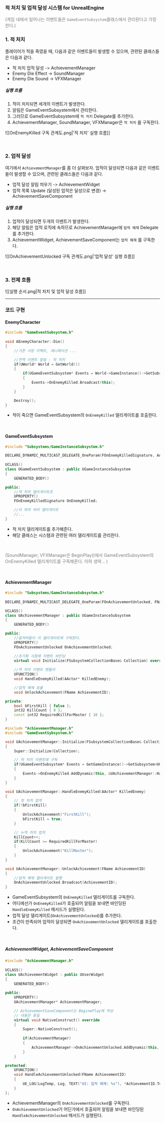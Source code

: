 ### 적 처치 및 업적 달성 시스템 for UnrealEngine
<span style="color:rgb(125, 125, 125)">(게임 내에서 일어나는 이벤트들은 `GameEventSubsystem`클래스에서 관리된다고 가정한다.)</span>

### 1. 적 처치
플레이어가 적을 죽였을 때, 다음과 같은 이벤트들이 발생할 수 있으며, 관련된 클래스들은 다음과 같다.
- 적 처치 업적 달성 -> AchievementManager
- Enemy Die Effect -> SoundManager
- Enemy Die Sound -> VFXManager

##### 실행 흐름
1) 적이 처치되면 세개의 이벤트가 발생한다.
2) 알림은 GameEventSubsystem에서 관리한다.
3) 그러므로 GameEventSubsystem에 `적 처치` Delegate를 추가한다.
4) AchievementManager, SoundManager, VFXManager은 `적 처치` 를 구독한다.

![[OnEnemyKilled 구독 관계도.png|'적 처치' 실행 흐름]]

<br>

### 2. 업적 달성 
여기에서 `AchievementManager`를 좀 더 살펴보자.
업적이 달성되면 다음과 같은 이벤트들이 발생할 수 있으며, 관련된 클래스들은 다음과 같다.
- 업적 달성 알림 띄우기 -> AchievementWidget
- 업적 목록 Update (달성된 업적은 달성으로 변경) -> AchievementSaveComponent

##### 실행 흐름
1. 업적이 달성되면 두개의 이벤트가 발생한다.
2. 해당 알림은 업적 로직에 속하므로 AchievementManager에 `업적 해제` Delegate를 추가한다.
3. AchievementWidget, AchievementSaveComponent는 `업적 해제` 를 구독한다.

![[OnAchievementUnlocked 구독 관계도.png|'업적 달성' 실행 흐름]]

<br>

### 3. 전체 흐름
![[실행 순서.png|적 처치 및 업적 달성 흐름]]

---
### 코드 구현

#### EnemyCharacter
```cpp title:EnemyCharacter.cpp hl:12
#include "GameEventSubsystem.h"
 
void AEnemyCharacter::Die()
{
	//기존 사망 이펙트, 애니메이션 ...

	//전역 이벤트 알림 : 적 처치 
	if(UWorld* World = GetWorld())
	{
		if(UGameEventSubsystem* Events = World->GameInstance()->GetSubsystem<UGameEventSubsystem>())
		{
			Events->OnEnemyKilled.Broadcast(this);
		}
	}

	Destroy();
}
```
- 적이 죽으면 GameEventSubsystem의 `OnEnemyKilled` 델리게이트를 호출한다.

<br>

#### GameEventSubsystem
```cpp title:GameEventSubsystem.h hl:3,13
#include "Subsystems/GameInstanceSubsystem.h"

DECLARE_DYNAMIC_MULTICAST_DELEGATE_OneParam(FOnEnemyKilledSignature, AActor*, KilledEnemy);
 
UCLASS()
class UGameEventSubsystem : public UGameInstanceSubsystem
{
	GENERATED_BODY()

public:
	//적 처치 델리게이트트
	UPROPERTY()
	FOnEnemyKilledSignature OnEnemyKilled;

	//이 외의 여러 델리게이트
	//...
}
```
- 적 처치 델리게이트를 추가해준다.
- 해당 클래스는 시스템과 관련된 여러 델리게이트를 관리한다.

<br>

<span style="color:rgb(125, 125, 125)">(SoundManager, VFXManager은 BeginPlay()에서 GameEventSubsystem의 OnEnemyKilled 델리게이트를 구독해준다. 이하 생략... )</span>

<br>

#### AchievementManager
```cpp title:AchievementManager.h hl:3,13
#include "Subsystems/GameInstanceSubsystem.h"
  
DECLARE_DYNAMIC_MULTICAST_DELEGATE_OneParam(FOnAchievementUnlocked, FName, AchievementID);

UCLASS()
class UAchievementManager : public UGameInstanceSubsystem
{
	GENERATED_BODY()

public:
	//옵저버들이 이 델리게이트에 구독한다.
	UPROPERTY()
	FOnAchievementUnlocked OnAchievementUnlocked;

	//초기화 시점에 이벤트 바인딩
	virtual void Initialize(FSubsystemCollectionBase& Collection) override;
 
	//적 처치 이벤트 핸들러
	UFUNCTION()
	void HandleEnemyKilled(AActor* KilledEnemy);

	//업적 해제 호출
	void UnlockAchievement(FName AchievementID);

private:
	bool bFirstKill { false };
	int32 KillCount { 0 };
	const int32 RequiredKillForMaster { 10 };
}
```

```cpp title:AchievementManager.cpp hl:11,35
#include "AchievementManager.h"
#include "GameEventSybsystem.h"

void UAchievementManager::Initialize(FSubsystemCollectionBase& Collection)
{
	Super::Initialize(Collection);

	// 적 처치 이벤트에 구독
	if(UGameEventSubsystem* Events = GetGameInstance()->GetSubsystem<UGameEventSybsystem>())
	{
		Events->OnEnemyKilled.AddDynamic(this, &UAchievementManager::HandleEnemyKilled);
	}
}

void UAchievementManager::HandleEnemyKilled(AActor* KilledEnemy)
{
	// 첫 처치 업적
	if(!bFirstKill)
	{
		UnlockAchievement("FirstKill");
		bFirstKill = true;
	}

	// 누적 처치 업적
	KillCount++;
	if(KillCount >= RequiredKillForMaster)
	{
		UnlockAchievement("KillMaster"); 
	}
}

void UAchievementManager::UnlockAchievement(FName AchievementID)
{
	//업적 해제 델리게이트 발행
	OnAchievementUnlocked.Broadcast(AchievementID);
}
```
- GameEventSubsystem의 `OnEnemyKilled` 델리게이트를 구독한다.
- 어디에선가 `OnEnemyKilled`가 호출되어 알림을 보내면 바인딩된 `HandleEnemyKilled` 메서드가 실행된다.
- 업적 달성 델리게이트(`OnAchievementUnlocked`)를 추가한다.
- 조건이 만족되어 업적이 달성되면 `OnAchievementUnlocked` 델리게이트를 호출한다.

<br>

##### AchievementWidget, AchievementSaveComponent
```cpp title:AchievementWidget.h hl:20
#include "AchievementManager.h"
 
UCLASS()
class UAchievementWidget : public UUserWidget
{
	GENERATED_BODY()
	
public:
	UPROPERTY()
	UAchievementManager* AchievementManager;

	// AchievementSaveComponent는 BeginePlay에 작성
	// 내용은 동일
	virtual void NativeConstruct() override
	{
		Super::NativeConstruct();
 
		if(AchievementManager)
		{
			AchievementManager->OnAchievementUnlocked.AddDynamic(this, &UAchievementWidget::HandleAchievementUnlocked);
		}
	}

protected:
	UFUNCTION()
	void HandleAchievementUnlocked(FName AchievementID)
	{
		UE_LOG(LogTemp, Log, TEXT("UI: 업적 해제: %s"), *AchievementID.ToString());
	}
};
```
- AchievementManager의 `OnAchievementUnlocked`를 구독한다.
- `OnAchievementUnlocked`가 어딘가에서 호출되어 알림을 보내면 바인딩된 `HandleAchievementUnlocked` 메서드가 실행된다. 
